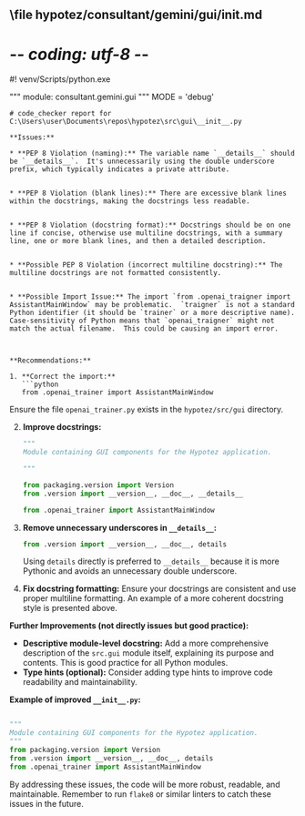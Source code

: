 ## \file hypotez/consultant/gemini/gui/__init__.md
# -*- coding: utf-8 -*-
#! venv/Scripts/python.exe

""" module: consultant.gemini.gui """
MODE = 'debug'
```
# code_checker report for C:\Users\user\Documents\repos\hypotez\src\gui\__init__.py

**Issues:**

* **PEP 8 Violation (naming):** The variable name `__details__` should be `__details__`.  It's unnecessarily using the double underscore prefix, which typically indicates a private attribute.


* **PEP 8 Violation (blank lines):** There are excessive blank lines within the docstrings, making the docstrings less readable.


* **PEP 8 Violation (docstring format):** Docstrings should be on one line if concise, otherwise use multiline docstrings, with a summary line, one or more blank lines, and then a detailed description.


* **Possible PEP 8 Violation (incorrect multiline docstring):** The multiline docstrings are not formatted consistently.


* **Possible Import Issue:** The import `from .openai_trаigner import AssistantMainWindow` may be problematic.  `trаigner` is not a standard Python identifier (it should be `trainer` or a more descriptive name).  Case-sensitivity of Python means that `openai_trаigner` might not match the actual filename.  This could be causing an import error.



**Recommendations:**

1. **Correct the import:**
   ```python
   from .openai_trainer import AssistantMainWindow
   ```
   Ensure the file `openai_trainer.py` exists in the `hypotez/src/gui` directory.


2. **Improve docstrings:**
   ```python
   """
   Module containing GUI components for the Hypotez application.

   """

   from packaging.version import Version
   from .version import __version__, __doc__, __details__

   from .openai_trainer import AssistantMainWindow
   ```


3. **Remove unnecessary underscores in `__details__`:**
   ```python
   from .version import __version__, __doc__, details
   ```
   Using `details` directly is preferred to `__details__` because it is more Pythonic and avoids an unnecessary double underscore.

4. **Fix docstring formatting:**
   Ensure your docstrings are consistent and use proper multiline formatting.  An example of a more coherent docstring style is presented above.


**Further Improvements (not directly issues but good practice):**

* **Descriptive module-level docstring:**  Add a more comprehensive description of the `src.gui` module itself, explaining its purpose and contents.  This is good practice for all Python modules.
* **Type hints (optional):**  Consider adding type hints to improve code readability and maintainability.


**Example of improved `__init__.py`:**

```python

"""
Module containing GUI components for the Hypotez application.
"""
from packaging.version import Version
from .version import __version__, __doc__, details
from .openai_trainer import AssistantMainWindow
```

By addressing these issues, the code will be more robust, readable, and maintainable. Remember to run `flake8` or similar linters to catch these issues in the future.
